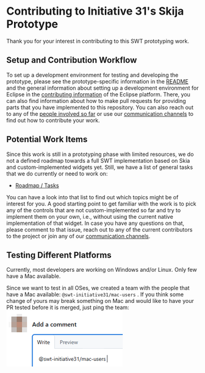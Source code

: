 # Contributing to Initiative 31's Skija Prototype

Thank you for your interest in contributing to this SWT prototyping work.

## Setup and Contribution Workflow

To set up a development environment for testing and developing the prototype, please see the prototype-specific information in the [README](README.md) and the general information about setting up a development environment for Eclipse in the [contributing information](https://github.com/eclipse-platform/.github/blob/main/CONTRIBUTING.md) of the Eclipse platform.
There, you can also find information about how to make pull requests for providing parts that you have implemented to this repository.
You can also reach out to any of the [people involved so far](https://github.com/orgs/swt-initiative31/people) or use our [communication channels](https://github.com/swt-initiative31#contacts) to find out how to contribute your work.

## Potential Work Items

Since this work is still in a prototyping phase with limited resources, we do not a defined roadmap towards a full SWT implementation based on Skia and custom-implemented widgets yet.
Still, we have a list of general tasks that we do currently or need to work on:
- [Roadmap / Tasks](https://github.com/swt-initiative31/prototype-skija/issues/14)

You can have a look into that list to find out which topics might be of interest for you. A good starting point to get familiar with the work is to pick any of the controls that are not custom-implemented so far and try to implement them on your own, i.e., without using the current native implementation of that widget. In case you have any questions on that, please comment to that issue, reach out to any of the current contributors to the project or join any of our [communication channels](https://github.com/swt-initiative31#contacts).

## Testing Different Platforms
Currently, most developers are working on Windows and/or Linux. Only few have a Mac available.

Since we want to test in all OSes, we created a team with the people that have a Mac available: `@swt-initiative31/mac-users` . If you think some change of yours may break something on Mac and would like to have your PR tested before it is merged, just ping the team:
![mac-users team](image.png)
